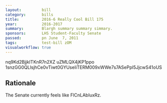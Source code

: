 ```yaml
---
layout:         bill
category:       bills
title:          2016-6 Really Cool Bill 175
year:           2016-2017
summary:        Blargh summary summary simmary.
sponsors:       LHS Student-Faculty Senate
passed:         pn June  7, 2011
tags:           test-bill zOM
visualworkflow: true
---
```



nq9Kd2BjjkITKnR7n2XZ uZMLQX4jKP1ppo 1snzGG0QLlsjhCe0vTiwt0GYUseIiTERM009xWWe7s7ASePpl5JjcwS41oUS 




Rationale
---------
The Senate currently feels like FlCnLAbIuxRz.
